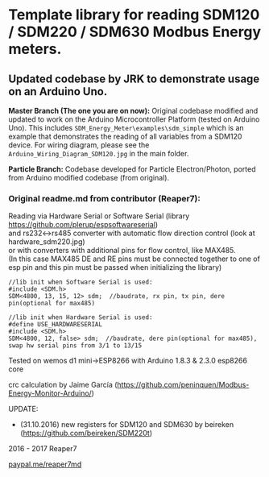 # Template library for reading SDM120 / SDM220 / SDM630 Modbus Energy meters.


## Updated codebase by JRK to demonstrate usage on an Arduino Uno. 

**Master Branch (The one you are on now):**
Original codebase modified and updated to work on the Arduino Microcontroller Platform (tested on Arduino Uno).
This includes `SDM_Energy_Meter\examples\sdm_simple` which is an example that demonstrates the reading of all variables from a SDM120 device. For wiring diagram, please see the `Arduino_Wiring_Diagram_SDM120.jpg` in the main folder. 

**Particle Branch:**
Codebase developed for Particle Electron/Photon, ported from Arduino modified codebase (from original). 

### Original readme.md from contributor (Reaper7):


Reading via Hardware Serial or Software Serial (library https://github.com/plerup/espsoftwareserial)<br>
and rs232<->rs485 converter with automatic flow direction control (look at hardware_sdm220.jpg)<br>
or with converters with additional pins for flow control, like MAX485.<br>
(In this case MAX485 DE and RE pins must be connected together to one of esp pin and this pin must be passed when initializing the library)
```
//lib init when Software Serial is used:
#include <SDM.h>
SDM<4800, 13, 15, 12> sdm;  //baudrate, rx pin, tx pin, dere pin(optional for max485)

//lib init when Hardware Serial is used:
#define USE_HARDWARESERIAL
#include <SDM.h>
SDM<4800, 12, false> sdm;  //baudrate, dere pin(optional for max485), swap hw serial pins from 3/1 to 13/15 
```

Tested on wemos d1 mini->ESP8266 with Arduino 1.8.3 & 2.3.0 esp8266 core

crc calculation by Jaime García (https://github.com/peninquen/Modbus-Energy-Monitor-Arduino/)

UPDATE:<br>
- (31.10.2016) new registers for SDM120 and SDM630 by beireken (https://github.com/beireken/SDM220t)

2016 - 2017 Reaper7

[paypal.me/reaper7md](https://www.paypal.me/reaper7md)